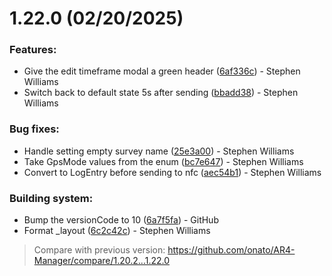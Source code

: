# 1.22.0 (02/20/2025)

### Features:
- Give the edit timeframe modal a green header ([6af336c](https://github.com/onato/AR4-Manager/commit/6af336c50942003e5a7fe3bf12f36bf4456d526a)) - Stephen Williams
- Switch back to default state 5s after sending ([bbadd38](https://github.com/onato/AR4-Manager/commit/bbadd38817265a95c4689b26e36bd0275b870826)) - Stephen Williams

### Bug fixes:
- Handle setting empty survey name ([25e3a00](https://github.com/onato/AR4-Manager/commit/25e3a00e8430aced4f4b18317261cee7d3392a07)) - Stephen Williams
- Take GpsMode values from the enum ([bc7e647](https://github.com/onato/AR4-Manager/commit/bc7e64722da530588dbcd2e6b847396a9e3a6546)) - Stephen Williams
- Convert to LogEntry before sending to nfc ([aec54b1](https://github.com/onato/AR4-Manager/commit/aec54b19d143c97667a2709a60153f6adc7c08d9)) - Stephen Williams

### Building system:
- Bump the versionCode to 10 ([6a7f5fa](https://github.com/onato/AR4-Manager/commit/6a7f5fa82b97dc600ccc215c0a2d23e9f6a6de9c)) - GitHub
- Format _layout ([6c2c42c](https://github.com/onato/AR4-Manager/commit/6c2c42cc5469a1696d0f584b01d7aa3a8c98d6cb)) - Stephen Williams

> Compare with previous version: https://github.com/onato/AR4-Manager/compare/1.20.2...1.22.0